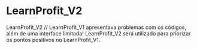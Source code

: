 # LearnProfit_V2
LearnProfit_V2 // LearnProfit_V1 apresentava problemas com os códigos, além de uma interface limitada! LearnProfit_V2 será utilizado para priorizar os pontos positivos no LearnProfit_V1.
